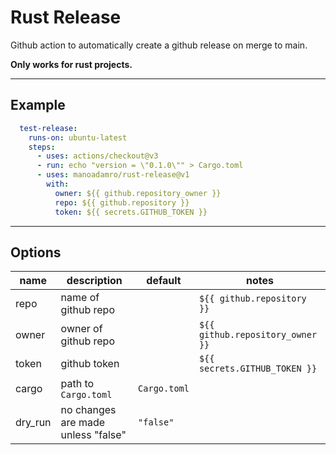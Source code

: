 # Rust Release

Github action to automatically create a github release on merge to main.

__Only works for rust projects.__

---

## Example

```yaml
  test-release:
    runs-on: ubuntu-latest
    steps:
      - uses: actions/checkout@v3
      - run: echo "version = \"0.1.0\"" > Cargo.toml
      - uses: manoadamro/rust-release@v1
        with:
          owner: ${{ github.repository_owner }}
          repo: ${{ github.repository }}
          token: ${{ secrets.GITHUB_TOKEN }}
```

---

## Options

| name    | description                        | default      | notes                            |
|---------|------------------------------------|--------------|----------------------------------|
| repo    | name of github repo                |              | `${{ github.repository }}`       |
| owner   | owner of github repo               |              | `${{ github.repository_owner }}` |
| token   | github token                       |              | `${{ secrets.GITHUB_TOKEN }}`    |
| cargo   | path to `Cargo.toml`               | `Cargo.toml` |                                  |
| dry_run | no changes are made unless "false" | `"false"`    |                                  |
